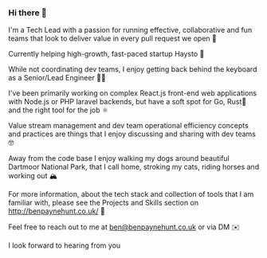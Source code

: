 ### Hi there 👋

I'm a Tech Lead with a passion for running effective, collaborative and fun teams that look to deliver value in every pull request we open 💪

Currently helping high-growth, fast-paced startup Haysto 🚀

While not coordinating dev teams, I enjoy getting back behind the keyboard as a Senior/Lead Engineer 👨‍💻

I've been primarily working on complex React.js front-end web applications with Node.js or PHP laravel backends, but have a soft spot for Go, Rust🦀 and the right tool for the job ⚛️

Value stream management and dev team operational efficiency concepts and practices are things that I enjoy discussing and sharing with dev teams 🤓

Away from the code base I enjoy walking my dogs around beautiful Dartmoor National Park, that I call home, stroking my cats, riding horses and working out 🏔️

For more information, about the tech stack and collection of tools that I am familiar with, please see the Projects and Skills section on http://benpaynehunt.co.uk/ 🔧

Feel free to reach out to me at ben@benpaynehunt.co.uk or via DM ✉️

I look forward to hearing from you
